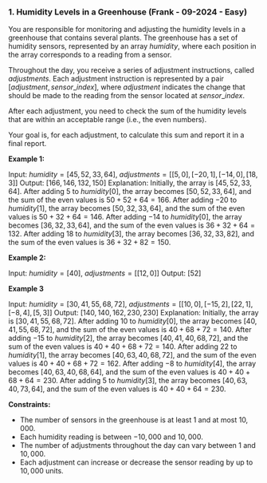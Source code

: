 <!-- Traduzido para o inglês pelo Chatgpt em 07/08/2024 -->
### 1. Humidity Levels in a Greenhouse (Frank - 09-2024 - Easy)

You are responsible for monitoring and adjusting the humidity levels in a greenhouse that contains several plants. The greenhouse has a set of humidity sensors, represented by an array $humidity$, where each position in the array corresponds to a reading from a sensor.

Throughout the day, you receive a series of adjustment instructions, called $adjustments$. Each adjustment instruction is represented by a pair $[adjustment, sensor\_index]$, where $adjustment$ indicates the change that should be made to the reading from the sensor located at $sensor\_index$.

After each adjustment, you need to check the sum of the humidity levels that are within an acceptable range (i.e., the even numbers).

Your goal is, for each adjustment, to calculate this sum and report it in a final report.

**Example 1:**

Input: $humidity = [45, 52, 33, 64]$, $adjustments = [[5,0],[-20,1],[-14,0],[18,3]]$
Output: $[166,146,132,150]$
Explanation: Initially, the array is $[45,52,33,64]$.
After adding $5$ to $humidity[0]$, the array becomes $[50,52,33,64]$, and the sum of the even values is $50 + 52 + 64 = 166$.
After adding $-20$ to $humidity[1]$, the array becomes $[50,32,33,64]$, and the sum of the even values is $50 + 32 + 64 = 146$.
After adding $-14$ to $humidity[0]$, the array becomes $[36,32,33,64]$, and the sum of the even values is $36 + 32 + 64 = 132$.
After adding $18$ to $humidity[3]$, the array becomes $[36,32,33,82]$, and the sum of the even values is $36 + 32 + 82 = 150$.

**Example 2:**

Input: $humidity = [40]$, $adjustments = [[12,0]]$
Output: $[52]$

**Example 3**

Input: $humidity = [30, 41, 55, 68, 72]$, $adjustments = [[10,0],[-15,2],[22,1],[-8,4],[5,3]]$
Output: $[140,140,162,230,230]$
Explanation: Initially, the array is $[30,41,55,68,72]$.
After adding $10$ to $humidity[0]$, the array becomes $[40,41,55,68,72]$, and the sum of the even values is $40 + 68 + 72 = 140$.
After adding $-15$ to $humidity[2]$, the array becomes $[40,41,40,68,72]$, and the sum of the even values is $40 + 40 + 68 + 72 = 140$.
After adding $22$ to $humidity[1]$, the array becomes $[40,63,40,68,72]$, and the sum of the even values is $40 + 40 + 68 + 72 = 162$.
After adding $-8$ to $humidity[4]$, the array becomes $[40,63,40,68,64]$, and the sum of the even values is $40 + 40 + 68 + 64 = 230$.
After adding $5$ to $humidity[3]$, the array becomes $[40,63,40,73,64]$, and the sum of the even values is $40 + 40 + 64 = 230$.

**Constraints:**

- The number of sensors in the greenhouse is at least $1$ and at most $10,000$.
- Each humidity reading is between $-10,000$ and $10,000$.
- The number of adjustments throughout the day can vary between $1$ and $10,000$.
- Each adjustment can increase or decrease the sensor reading by up to $10,000$ units.
